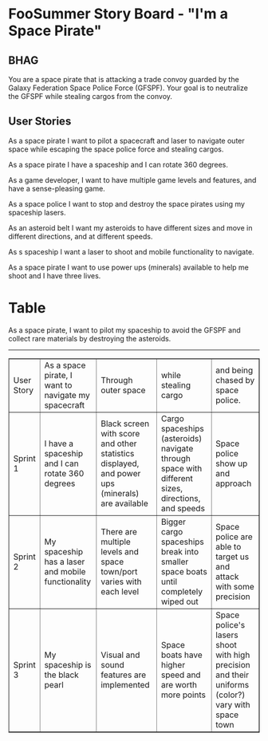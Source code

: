 FooSummer Story Board - "I'm a Space Pirate"
=================================================================

BHAG
-----------------------------------------------------------------
You are a space pirate that is attacking a trade convoy guarded by the Galaxy Federation Space Police Force (GFSPF). Your goal is to neutralize the GFSPF while stealing cargos from the convoy.


User Stories
-----------------------------------------------------------------
As a space pirate I want to pilot a spacecraft and laser to navigate outer space while escaping the space police force and stealing cargos.

As a space pirate I have a spaceship and I can rotate 360 degrees.

As a game developer,  I want to have multiple game levels and features, and have a sense-pleasing game.

As a space police I want to stop and destroy the space pirates using my spaceship lasers.

As an asteroid belt I want my asteroids to have different sizes and move in different directions, and at different speeds.

As s spaceship I want a laser to shoot and mobile functionality to navigate.

As a space pirate I want to use power ups (minerals) available to help me shoot and I have three lives.


Table
=================================================================
As a space pirate, I want to pilot my spaceship to avoid the GFSPF and collect rare materials by destroying the asteroids.

<hr></hr>
<table width="75%" border="1">
  <tr>
    <td> User Story</td>
    <td> As a space pirate, I want to navigate my spacecraft </td>
    <td> Through outer space  </td>
    <td> while stealing cargo </td>
    <td> and being chased by space police. </td>
  </tr>

  <tr>
    <td> Sprint 1 </td>
    <td> I have a spaceship and I can rotate 360 degrees </td>
    <td> Black screen with score and other statistics displayed, and power ups (minerals) are available </td>
    <td> Cargo spaceships (asteroids) navigate through space with different sizes, directions, and speeds </td>
    <td> Space police show up and approach </td>
  </tr>

  <tr>
    <td> Sprint 2 </td>
    <td> My spaceship has a laser and mobile functionality </td>
    <td> There are multiple levels and space town/port varies with each level </td>
    <td> Bigger cargo spaceships break into smaller space boats until completely wiped out </td>
    <td> Space police are able to target us and attack with some precision </td>
  </tr>

  <tr> 
    <td> Sprint 3 </td>
    <td> My spaceship is the black pearl </td>
    <td> Visual and sound features are implemented </td>
    <td> Space boats have higher speed and are worth more points </td>
    <td> Space police's lasers shoot with high precision and their uniforms (color?) vary with space town </td>
  </tr>
</table>
